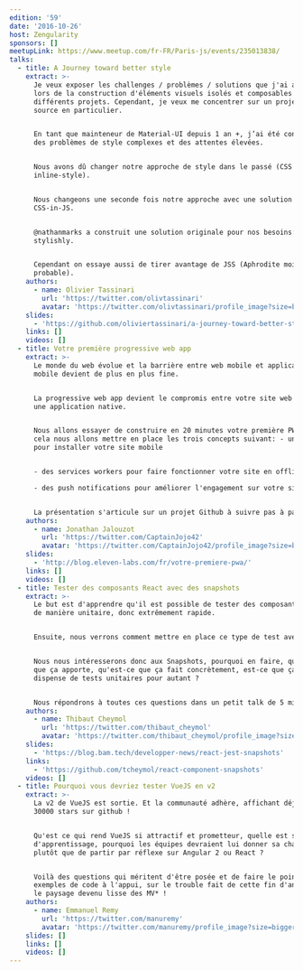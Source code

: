 ```yaml
---
edition: '59'
date: '2016-10-26'
host: Zengularity
sponsors: []
meetupLink: https://www.meetup.com/fr-FR/Paris-js/events/235013838/
talks:
  - title: A Journey toward better style
    extract: >-
      Je veux exposer les challenges / problèmes / solutions que j'ai abordés
      lors de la construction d'éléments visuels isolés et composables à travers
      différents projets. Cependant, je veux me concentrer sur un projet open
      source en particulier.


      En tant que mainteneur de Material-UI depuis 1 an +, j’ai été confronté à
      des problèmes de style complexes et des attentes élevées.


      Nous avons dû changer notre approche de style dans le passé (CSS à
      inline-style).


      Nous changeons une seconde fois notre approche avec une solution
      CSS-in-JS.


      @nathanmarks a construit une solution originale pour nos besoins:
      stylishly.


      Cependant on essaye aussi de tirer avantage de JSS (Aphrodite moins
      probable).
    authors:
      - name: Olivier Tassinari
        url: 'https://twitter.com/olivtassinari'
        avatar: 'https://twitter.com/olivtassinari/profile_image?size=bigger'
    slides:
      - 'https://github.com/oliviertassinari/a-journey-toward-better-style'
    links: []
    videos: []
  - title: Votre première progressive web app
    extract: >-
      Le monde du web évolue et la barrière entre web mobile et application
      mobile devient de plus en plus fine.


      La progressive web app devient le compromis entre votre site web mobile et
      une application native.


      Nous allons essayer de construire en 20 minutes votre première PWA, pour
      cela nous allons mettre en place les trois concepts suivant: - un manifest
      pour installer votre site mobile


      - des services workers pour faire fonctionner votre site en offline

      - des push notifications pour améliorer l'engagement sur votre site


      La présentation s'articule sur un projet Github à suivre pas à pas.
    authors:
      - name: Jonathan Jalouzot
        url: 'https://twitter.com/CaptainJojo42'
        avatar: 'https://twitter.com/CaptainJojo42/profile_image?size=bigger'
    slides:
      - 'http://blog.eleven-labs.com/fr/votre-premiere-pwa/'
    links: []
    videos: []
  - title: Tester des composants React avec des snapshots
    extract: >-
      Le but est d'apprendre qu'il est possible de tester des composants React
      de manière unitaire, donc extrêmement rapide.


      Ensuite, nous verrons comment mettre en place ce type de test avec Jest.


      Nous nous intéresserons donc aux Snapshots, pourquoi en faire, qu'est-ce
      que ça apporte, qu'est-ce que ça fait concrètement, est-ce que ça nous
      dispense de tests unitaires pour autant ?


      Nous répondrons à toutes ces questions dans un petit talk de 5 minutes.
    authors:
      - name: Thibaut Cheymol
        url: 'https://twitter.com/thibaut_cheymol'
        avatar: 'https://twitter.com/thibaut_cheymol/profile_image?size=bigger'
    slides:
      - 'https://blog.bam.tech/developper-news/react-jest-snapshots'
    links:
      - 'https://github.com/tcheymol/react-component-snapshots'
    videos: []
  - title: Pourquoi vous devriez tester VueJS en v2
    extract: >-
      La v2 de VueJS est sortie. Et la communauté adhère, affichant déjà plus de
      30000 stars sur github !


      Qu'est ce qui rend VueJS si attractif et prometteur, quelle est sa courbe
      d'apprentissage, pourquoi les équipes devraient lui donner sa chance
      plutôt que de partir par réflexe sur Angular 2 ou React ?


      Voilà des questions qui méritent d'être posée et de faire le point,
      exemples de code à l'appui, sur le trouble fait de cette fin d'année dans
      le paysage devenu lisse des MV* !
    authors:
      - name: Emmanuel Remy
        url: 'https://twitter.com/manuremy'
        avatar: 'https://twitter.com/manuremy/profile_image?size=bigger'
    slides: []
    links: []
    videos: []
---
```

